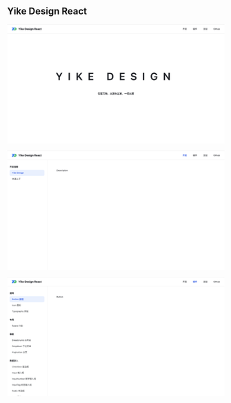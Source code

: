 ## Yike Design React

![](./example/home.png)

![](./example/develop.png)

![](./example/module.png)

